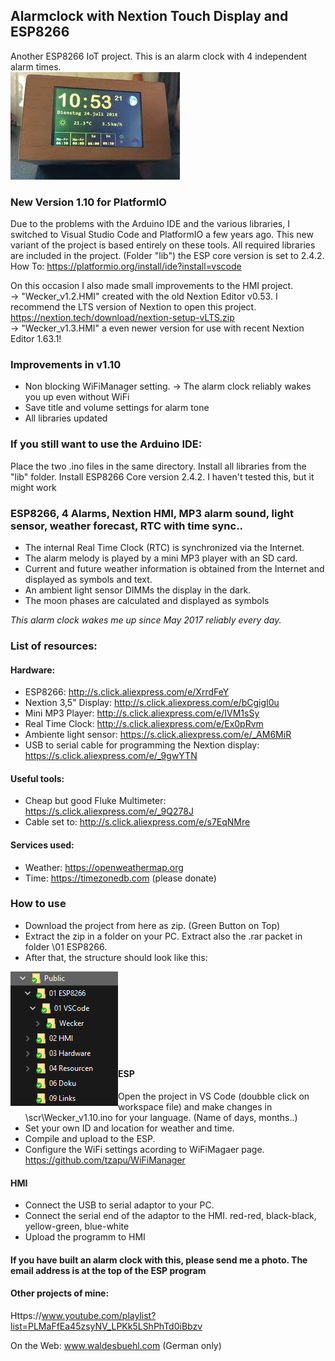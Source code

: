 ## Alarmclock with Nextion Touch Display and ESP8266
Another ESP8266 IoT project. This is an alarm clock with 4 independent alarm times.
<br />
![alt tag](https://github.com/DIYDave/ESP8266-Alarmclock/blob/1.10/mq2.jpg)

### New Version 1.10 for PlatformIO
Due to the problems with the Arduino IDE and the various libraries, I switched to Visual Studio Code and PlatformIO a few years ago. 
This new variant of the project is based entirely on these tools. 
All required libraries are included in the project. (Folder "lib") the ESP core version is set to 2.4.2.
How To: https://platformio.org/install/ide?install=vscode

On this occasion I also made small improvements to the HMI project.  
-> "Wecker_v1.2.HMI" created with the old Nextion Editor v0.53. 
I recommend the LTS version of Nextion to open this project. https://nextion.tech/download/nextion-setup-vLTS.zip
<br />
-> "Wecker_v1.3.HMI" a even newer version for use with recent Nextion Editor 1.63.1!

### Improvements in v1.10
- Non blocking WiFiManager setting. -> The alarm clock reliably wakes you up even without WiFi
- Save title and volume settings for alarm tone
- All libraries updated 

### If you still want to use the Arduino IDE: 
Place the two .ino files in the same directory. 
Install all libraries from the "lib" folder. 
Install ESP8266 Core version 2.4.2. 
I haven't tested this, but it might work

### ESP8266, 4 Alarms, Nextion HMI, MP3 alarm sound, light sensor, weather forecast, RTC with time sync..
- The internal Real Time Clock (RTC) is synchronized via the Internet.
- The alarm melody is played by a mini MP3 player with an SD card.
- Current and future weather information is obtained from the Internet and displayed as symbols and text.
- An ambient light sensor DIMMs the display in the dark.
- The moon phases are calculated and displayed as symbols

*This alarm clock wakes me up since May 2017 reliably every day.*

### List of resources:

#### Hardware:
- ESP8266:                     http://s.click.aliexpress.com/e/XrrdFeY
- Nextion 3,5" Display:        http://s.click.aliexpress.com/e/bCgigI0u
- Mini MP3 Player:             http://s.click.aliexpress.com/e/IVM1sSy
- Real Time Clock:             http://s.click.aliexpress.com/e/Ex0pRvm
- Ambiente light sensor:       https://s.click.aliexpress.com/e/_AM6MiR
- USB to serial cable for programming the Nextion display: https://s.click.aliexpress.com/e/_9gwYTN

#### Useful tools:
- Cheap but good Fluke Multimeter: https://s.click.aliexpress.com/e/_9Q278J
- Cable set to:                 http://s.click.aliexpress.com/e/s7EqNMre

#### Services used:
- Weather:     https://openweathermap.org
- Time:        https://timezonedb.com (please donate)

### How to use
- Download the project from here as zip. (Green Button on Top)
- Extract the zip in a folder on your PC. Extract also the .rar packet in folder \01 ESP8266.
- After that, the structure should look like this:
<img align="left" src="https://github.com/DIYDave/ESP8266-Alarmclock/blob/1.10/Structure.jpg">
<br /> <br /> <br /> <br /> <br /> <br /> <br /> <br />


#### ESP
- Open the project in VS Code (doubble click on workspace file) and make changes in \scr\Wecker_v1.10.ino for your language. (Name of days, months..)
- Set your own ID and location for weather and time.
- Compile and upload to the ESP.
- Configure the WiFi settings acording to WiFiMagaer page. https://github.com/tzapu/WiFiManager
#### HMI
-  Connect the USB to serial adaptor to your PC.
-  Connect the serial end of the adaptor to the HMI. red-red, black-black, yellow-green, blue-white
-  Upload the programm to HMI

#### If you have built an alarm clock with this, please send me a photo. The email address is at the top of the ESP program

#### Other projects of mine:
Https://www.youtube.com/playlist?list=PLMaFfEa45zsyNV_LPKk5LShPhTd0iBbzv

On the Web: 
www.waldesbuehl.com
(German only)
